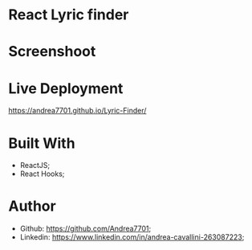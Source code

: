 # React Lyric finder



# Screenshoot


# Live Deployment
https://andrea7701.github.io/Lyric-Finder/

# Built With 
 - ReactJS;
 - React Hooks;
 

# Author
 - Github: https://github.com/Andrea7701;
 - Linkedin: https://www.linkedin.com/in/andrea-cavallini-263087223;
